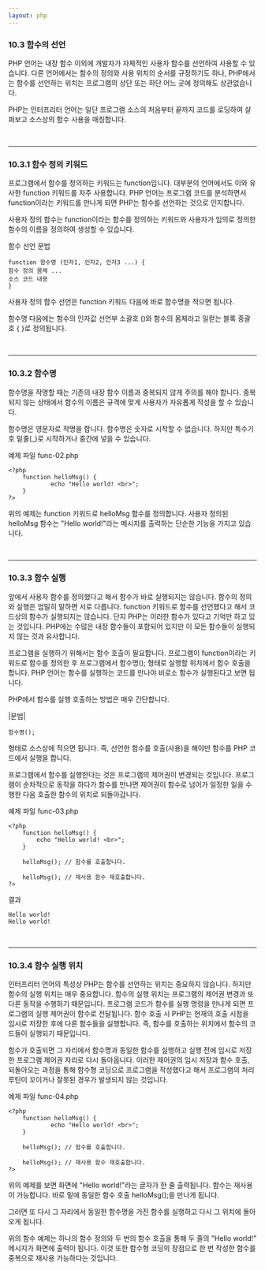 ```yaml
---
layout: php
---
```

### 10.3 함수의 선언
PHP 언어는 내장 함수 이외에 개발자가 자체적인 사용자 함수를 선언하여 사용할 수 있습니다. 다른 언어에서는 함수의 정의와 사용 위치의 순서를 규정하기도 하나, PHP에서는 함수를 선언하는 위치는 프로그램의 상단 또는 하단 어느 곳에 정의해도 상관없습니다.  

PHP는 인터프리터 언어는 일단 프로그램 소스의 처음부터 끝까지 코드를 로딩하여 살펴보고 소스상의 함수 사용을 매칭합니다.  

<br>
<hr>

### 10.3.1 함수 정의 키워드
프로그램에서 함수를 정의하는 키워드는 function입니다. 대부분의 언어에서도 이와 유사한 function 키워드를 자주 사용합니다. PHP 언어는 프로그램 코드를 분석하면서 function이라는 키워드를 만나게 되면 PHP는 함수를 선언하는 것으로 인지합니다.  

사용자 정의 함수는 function이라는 함수를 정의하는 키워드와 사용자가 임의로 정의한 함수의 이름을 정의하여 생성할 수 있습니다.  

함수 선언 문법
```
function 함수명 (인자1, 인자2, 인자3 ...) {
함수 정의 몸체 ... 
소스 코드 내용 
}
```

사용자 정의 함수 선언은 function 키워드 다음에 바로 함수명을 적으면 됩니다.  

함수명 다음에는 함수의 인자값 선언부 소괄호 ()와 함수의 몸체라고 일컫는 블록 중괄호 { }로 정의됩니다.  

<br>
<hr>

### 10.3.2 함수명
함수명을 작명할 때는 기존의 내장 함수 이름과 중복되지 않게 주의를 해야 합니다. 중복되지 않는 상태에서 함수의 이름은 규격에 맞게 사용자가 자유롭게 작성을 할 수 있습니다.  

함수명은 영문자로 작명을 합니다. 함수명은 숫자로 시작할 수 없습니다. 하지만 특수기호 밑줄(_)로 시작하거나 중간에 넣을 수 있습니다.  

예제 파일 func-02.php
```
<?php
	function helloMsg() {
    		echo "Hello world! <br>";
	}
?>
```

위의 예제는 function 키워드로 helloMsg 함수를 정의합니다. 사용자 정의된 helloMsg 함수는 "Hello world!"라는 메시지를 출력하는 단순한 기능을 가지고 있습니다.  

<br>
<hr>

### 10.3.3 함수 실행
앞에서 사용자 함수를 정의했다고 해서 함수가 바로 실행되지는 않습니다. 함수의 정의와 실행은 엄밀히 말하면 서로 다릅니다. function 키워드로 함수를 선언했다고 해서 코드상의 함수가 실행되지는 않습니다. 단지 PHP는 이러한 함수가 있다고 기억만 하고 있는 것입니다. PHP에는 수많은 내장 함수들이 포함되어 있지만 이 모든 함수들이 실행되지 않는 것과 유사합니다.  

프로그램을 실행하기 위해서는 함수 호출이 필요합니다. 프로그램이 function이라는 키워드로 함수를 정의한 후 프로그램에서 함수명(); 형태로 실행할 위치에서 함수 호출을 합니다. PHP 언어는 함수를 실행하는 코드를 만나야 비로소 함수가 실행된다고 보면 됩니다.  

PHP에서 함수를 실행 호출하는 방법은 매우 간단합니다.  

|문법|
```
함수명();
```

형태로 소스상에 적으면 됩니다. 즉, 선언한 함수를 호출(사용)을 해야만 함수를 PHP 코드에서 실행을 합니다.  

프로그램에서 함수를 실행한다는 것은 프로그램의 제어권이 변경되는 것입니다. 프로그램이 순차적으로 동작을 하다가 함수를 만나면 제어권이 함수로 넘어가 일정한 일을 수행한 다음 호출한 함수의 위치로 되돌아갑니다.  

예제 파일 func-03.php
```
<?php
	function helloMsg() {
    	echo "Hello world! <br>";
	}

	helloMsg(); // 함수를 호출합니다.

	helloMsg(); // 재사용 함수 재호출합니다.
?>
```

결과
```
Hello world!
Hello world! 
```

<br>
<hr>

### 10.3.4 함수 실행 위치
인터프리터 언어의 특성상 PHP는 함수를 선언하는 위치는 중요하지 않습니다. 하지만 함수의 실행 위치는 매우 중요합니다. 함수의 실행 위치는 프로그램의 제어권 변경과 또 다른 동작을 수행하기 때문입니다. 프로그램 코드가 함수를 실행 명령을 만나게 되면 프로그램의 실행 제어권이 함수로 전달됩니다. 함수 호출 시 PHP는 현재의 호출 시점을 임시로 저장한 후에 다른 함수들을 실행합니다. 즉, 함수를 호출하는 위치에서 함수의 코드들이 실행되기 때문입니다.  


함수가 호출되면 그 자리에서 함수명과 동일한 함수를 실행하고 실행 전에 임시로 저장한 프로그램 제어권 자리로 다시 돌아옵니다. 이러한 제어권의 임시 저장과 함수 호출, 되돌아오는 과정을 통해 함수형 코딩으로 프로그램을 작성했다고 해서 프로그램의 처리 루틴이 꼬이거나 잘못된 경우가 발생되지 않는 것입니다.  

예제 파일 func-04.php
```
<?php
	function helloMsg() {
    		echo "Hello world! <br>";
	}

	helloMsg(); // 함수를 호출합니다.

	helloMsg(); // 재사용 함수 재호출합니다.
?>
```

위의 예제를 보면 화면에 "Hello world!"라는 글자가 한 줄 출력됩니다. 함수는 재사용이 가능합니다. 바로 밑에 동일한 함수 호출 helloMsg();을 만나게 됩니다.  

그러면 또 다시 그 자리에서 동일한 함수명을 가진 함수를 실행하고 다시 그 위치에 돌아오게 됩니다.  

위의 함수 예제는 하나의 함수 정의와 두 번의 함수 호출을 통해 두 줄의 "Hello world!" 메시지가 화면에 출력이 됩니다. 이것 또한 함수형 코딩의 장점으로 한 번 작성한 함수를 중복으로 재사용 가능하다는 것입니다.  

<br><br>